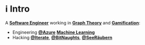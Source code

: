 # ℹ️ Intro

A [**Software Engineer**](https://en.wikipedia.org/wiki/Software_engineering) working in [**Graph Theory**](https://en.wikipedia.org/wiki/Graph_theory) and  [**Gamification**](https://en.wikipedia.org/wiki/Gamification):
- Engineering  [**@Azure**](https://github.com/azure) [**Machine Learning**](https://azure.microsoft.com/en-us/services/machine-learning/) 
- Hacking [**@Iterate**](https://github.com/Mutilar/iterate), [**@BitNaughts**](https://github.com/bitnaughts), [**@SeeRäubern**](https://github.com/seeraubern)
